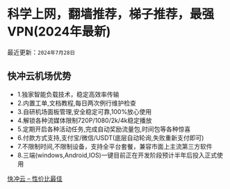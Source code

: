 # 科学上网，翻墙推荐，梯子推荐，最强VPN(2024年最新)

最近更新：`2024年7月28日`

<h2 id="快冲云机场优势">快冲云机场优势</h2>
<ul>
  <li>1.独家智能负载技术，稳定高效率传输</li>
  <li>2.内置工单,文档教程,每日两次例行维护检查</li>
  <li>3.自研机场面板管理,安全稳定可靠,100%放心使用</li>
  <li>4.解锁各种流媒体限制720P/1080/2k/4k稳定播放</li>
  <li>5.定期开启各种活动任务,完成自动奖励流量包,时间包等各种惊喜</li>
  <li>6.付款方式支持,支付宝/微信/USDT(底层自动轮询,失败重新支付即可)</li>
  <li>7.不限制时间,不限制设备，支持全平台套餐，兼容市面上主流第三方软件</li>
  <li>8.三端(windows,Android,IOS)一键目前正在开发阶段预计半年后投入正式使用</li>
</ul>

<a rel="nofollow noopener" href="[[https://0be.net/]()](https://hk.0be.net/#/register?invcode=sssss)" target="_blank"> 快冲云 – 性价比最佳</a>

